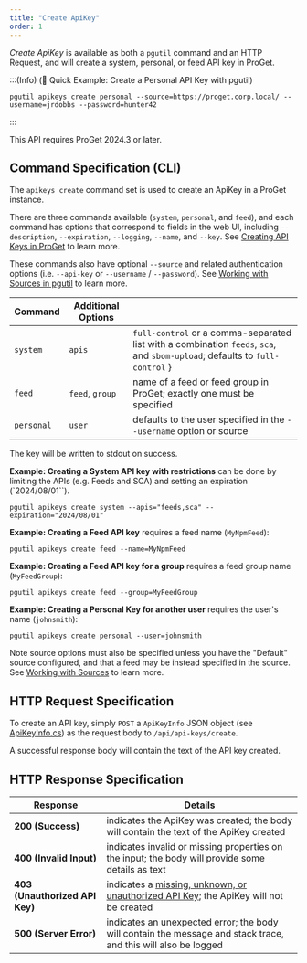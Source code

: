 ```yaml
---
title: "Create ApiKey"
order: 1
---
```


*Create ApiKey* is available as both a `pgutil` command and an HTTP Request, and will create a system, personal, or feed API key in ProGet.

:::(Info) (🚀 Quick Example: Create a Personal API Key with pgutil)
```
pgutil apikeys create personal --source=https://proget.corp.local/ --username=jrdobbs --password=hunter42
```
:::

This API requires ProGet 2024.3 or later. 

## Command Specification (CLI)
The `apikeys create` command set is used to create an ApiKey in a ProGet instance. 

There are three commands available (`system`, `personal`, and `feed`), and each command has options that correspond to fields in the web UI, including `--description`, `--expiration`, `--logging`, `--name`, and `--key`. See [Creating API Keys in ProGet](/docs/buildmaster/reference/api/buildmaster-administration-security-api-keys) to learn more.

These commands also have optional `--source` and related authentication options (i.e. `--api-key` or `--username` / `--password`). See [Working with Sources in pgutil](/docs/proget/reference-api/proget-pgutil#working-with-sources) to learn more.

| Command | Additional Options |  |
| --- | --- | --- |
| `system` | `apis` | `full-control` or a comma-separated list with a combination  `feeds`, `sca`, and  `sbom-upload`; defaults to `full-control` }
| `feed`  | `feed`,  `group` | name of a feed or feed group in ProGet; exactly one must be specified |
| `personal` | `user` | defaults to the user specified in the  `--username` option or source

The key will be written to stdout on success.

**Example: Creating a System API key with restrictions**  can be done by limiting the APIs  (e.g. Feeds and SCA) and setting an expiration (`2024/08/01``).
```
pgutil apikeys create system --apis="feeds,sca" --expiration="2024/08/01"
```

**Example: Creating a Feed API key** requires a feed name (`MyNpmFeed`):
```
pgutil apikeys create feed --name=MyNpmFeed
```

**Example: Creating a Feed API key for a group** requires a feed group name (`MyFeedGroup`):
```
pgutil apikeys create feed --group=MyFeedGroup
```

**Example: Creating a Personal Key for another user** requires the user's name (`johnsmith`):
```
pgutil apikeys create personal --user=johnsmith
```

Note source options must also be specified unless you have the "Default" source configured, and that a feed may be instead specified in the source. See [Working with Sources](/docs/proget/reference-api/proget-pgutil#sources) to learn more.

## HTTP Request Specification
To create an API key, simply `POST` a `ApiKeyInfo` JSON object (see [ApiKeyInfo.cs](https://github.com/Inedo/pgutil/blob/thousand/Inedo.ProGet/ApiKeyInfo.cs)) as the request body to `/api/api-keys/create`. 

A successful response body will contain the text of the API key created.

## HTTP Response Specification
| Response | Details |
| --- | --- |
| **200 (Success)** | indicates the ApiKey was created; the body will contain the text of the ApiKey created
| **400 (Invalid Input)** | indicates invalid or missing properties on the input; the body will provide some details as text
|  **403 (Unauthorized API Key)** | indicates a [missing, unknown, or unauthorized API Key](/docs/proget/reference-api/proget-apikeys); the ApiKey will not be created
| **500 (Server Error)** | indicates an unexpected error; the body will contain the message and stack trace, and this will also be logged